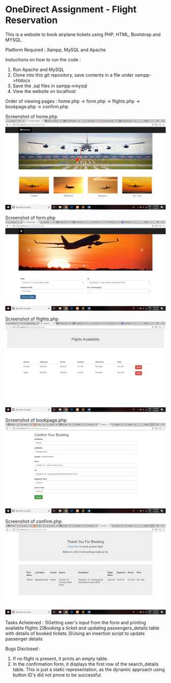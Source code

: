 # OneDirect Assignment - Flight Reservation

This is a website to book airplane tickets using PHP, HTML, Bootstrap and MYSQL.

Platform Required : Xampp, MySQL and Apache

Instuctions on how to run the code : 
1. Run Apache and MySQL
2. Clone into this git repository, save contents in a file under xampp->htdocs
3. Save the .sql files in xampp->mysql
4. View the website on localhost

Order of viewing pages :
home.php -> form.php -> flights.php -> bookpage.php -> confirm.php

Screenshot of home.php
![alt text](https://raw.githubusercontent.com/ShivaniMangal/OneDirectAssignment/master/imgs/screenshot1.jpg)

Screenshot of form.php
![alt text](https://raw.githubusercontent.com/ShivaniMangal/OneDirectAssignment/master/imgs/screenshot2.jpg)

Screenshot of flights.php
![alt text](https://raw.githubusercontent.com/ShivaniMangal/OneDirectAssignment/master/imgs/screenshot3.jpg)

Screenshot of bookpage.php
![alt text](https://raw.githubusercontent.com/ShivaniMangal/OneDirectAssignment/master/imgs/screenshot4.jpg)

Screenshot of confirm.php
![alt text](https://raw.githubusercontent.com/ShivaniMangal/OneDirectAssignment/master/imgs/screenshot5.jpg)

Tasks Acheieved :
1)Getting user's input from the form and printing available flights
2)Booking a ticket and updating passengers_details table with details of booked tickets
3)Using an insertion script to update passenger details

Bugs Disclosed :
1) If no flight is present, it prints an empty table.
2) In the confirmation form, it displays the first row of the search_details table. This is just a static representation, as the dynamic approach using button ID's did not prove to be successful.

